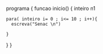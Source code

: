 programa {
  funcao inicio() {
    inteiro n1

    para( inteiro i= 0 ; i<= 10 ; i++){
      escreva("Senac \n")

    }
  }
}

